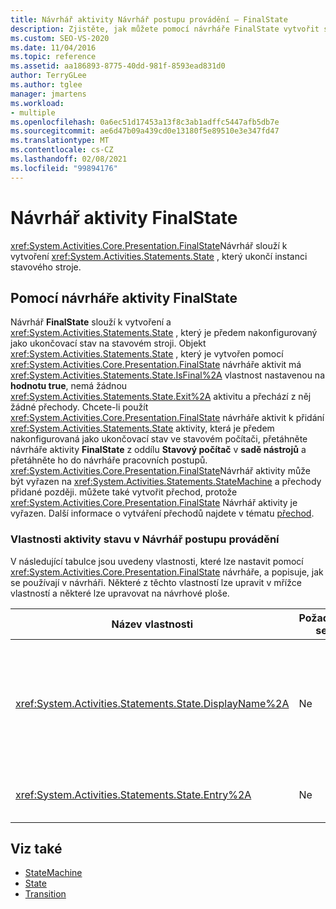 ```yaml
---
title: Návrhář aktivity Návrhář postupu provádění – FinalState
description: Zjistěte, jak můžete pomocí návrháře FinalState vytvořit stav, který ukončuje instanci stavového stroje.
ms.custom: SEO-VS-2020
ms.date: 11/04/2016
ms.topic: reference
ms.assetid: aa186893-8775-40dd-981f-8593ead831d0
author: TerryGLee
ms.author: tglee
manager: jmartens
ms.workload:
- multiple
ms.openlocfilehash: 0a6ec51d17453a13f8c3ab1adffc5447afb5db7e
ms.sourcegitcommit: ae6d47b09a439cd0e13180f5e89510e3e347fd47
ms.translationtype: MT
ms.contentlocale: cs-CZ
ms.lasthandoff: 02/08/2021
ms.locfileid: "99894176"
---
```

# <a name="finalstate-activity-designer"></a>Návrhář aktivity FinalState

<xref:System.Activities.Core.Presentation.FinalState>Návrhář slouží k vytvoření <xref:System.Activities.Statements.State> , který ukončí instanci stavového stroje.

## <a name="using-the-finalstate-activity-designer"></a>Pomocí návrháře aktivity FinalState

Návrhář **FinalState** slouží k vytvoření a <xref:System.Activities.Statements.State> , který je předem nakonfigurovaný jako ukončovací stav na stavovém stroji. Objekt <xref:System.Activities.Statements.State> , který je vytvořen pomocí <xref:System.Activities.Core.Presentation.FinalState> návrháře aktivit má <xref:System.Activities.Statements.State.IsFinal%2A> vlastnost nastavenou na **hodnotu true**, nemá žádnou <xref:System.Activities.Statements.State.Exit%2A> aktivitu a přechází z něj žádné přechody. Chcete-li použít <xref:System.Activities.Core.Presentation.FinalState> návrháře aktivit k přidání <xref:System.Activities.Statements.State> aktivity, která je předem nakonfigurovaná jako ukončovací stav ve stavovém počítači, přetáhněte návrháře aktivity **FinalState** z oddílu **Stavový počítač** v **sadě nástrojů** a přetáhněte ho do návrháře pracovních postupů. <xref:System.Activities.Core.Presentation.FinalState>Návrhář aktivity může být vyřazen na <xref:System.Activities.Statements.StateMachine> a přechody přidané později. můžete také vytvořit přechod, protože <xref:System.Activities.Core.Presentation.FinalState> Návrhář aktivity je vyřazen. Další informace o vytváření přechodů najdete v tématu [přechod](../workflow-designer/transition-activity-designer.md).

### <a name="state-activity-properties-in-the-workflow-designer"></a>Vlastnosti aktivity stavu v Návrhář postupu provádění

V následující tabulce jsou uvedeny vlastnosti, které lze nastavit pomocí <xref:System.Activities.Core.Presentation.FinalState> návrháře, a popisuje, jak se používají v návrháři. Některé z těchto vlastností lze upravit v mřížce vlastností a některé lze upravovat na návrhové ploše.

|Název vlastnosti|Požaduje se|Využití|
|-|--------------|-|
|<xref:System.Activities.Statements.State.DisplayName%2A>|Ne|Určuje popisný název <xref:System.Activities.Statements.State> návrháře aktivit v hlavičce. Výchozí hodnota je **State (stav**). Hodnotu lze upravit v mřížce vlastností nebo přímo v záhlaví návrháře aktivit. <xref:System.Activities.Statements.State.DisplayName%2A>Používá se v navigaci s popisem cesty, které se zobrazí v horní části návrháře pracovních postupů.<br /><br /> I když <xref:System.Activities.Statements.State.DisplayName%2A> není nezbytně nutné, je osvědčeným postupem použití jednoho.|
|<xref:System.Activities.Statements.State.Entry%2A>|Ne|Určuje akci, která nastane, když je tento stav převeden na. Tuto hodnotu lze nastavit přetažením aktivity z **panelu nástrojů** a jejím přetažením do <xref:System.Activities.Statements.State.Entry%2A> části stavu.|

## <a name="see-also"></a>Viz také

- [StateMachine](../workflow-designer/statemachine-activity-designer.md)
- [State](../workflow-designer/state-activity-designer.md)
- [Transition](../workflow-designer/transition-activity-designer.md)